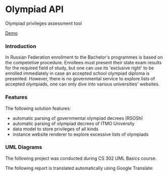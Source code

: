 # Olympiad API
Olympiad privileges assessment tool

[Demo](https://mrgeorgeous.github.io/OlympiadAPI/data/site/)

### Introduction

In Russian Federation enrollment to the Bachelor's programmes is based on the competetive procedure. 
Enrollees must present their state exam results for the required field of study, but
one can use its 'exclusive right' to be enrolled immediately in case an accepted school olympiad diploma
is presented. However, there is no governmental service to explore lists of accepted olympiads, one can
only dive into various universities' websites.

### Features

The following solution features:

* automatic parsing of governmental olympiad decrees (RSOSh)
* automatic parsing of olympiad decrees of ITMO University
* data model to store privileges of all kinds
* instance website renderer to explore excessive lists of olympiads

### UML Diagrams

The following project was conducted during CS 302 UML Basics course.

The following report is translated automatically using Google Translate:


